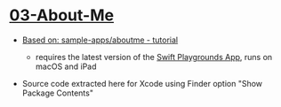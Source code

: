 # [03-About-Me](https://github.com/molab-itp/03-About-Me)

- [Based on: sample-apps/aboutme - tutorial](https://developer.apple.com/tutorials/sample-apps/aboutme)

  - requires the latest version of the [Swift Playgrounds App](https://apps.apple.com/us/app/swift-playgrounds/id908519492), runs on macOS and iPad

- Source code extracted here for Xcode using Finder option "Show Package Contents"
